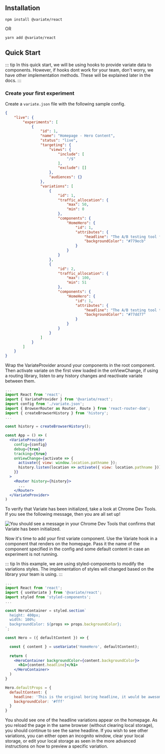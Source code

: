 ## Installation

<style lang="css">
  .class-name {
    color: #194d33 !important;
  }
   .tag {
     color: red !important;
   }
</style>

```
npm install @variate/react 
```
OR
```
yarn add @variate/react
```

## Quick Start

::: tip
In this quick start, we will be using hooks to provide variate data to components. However, if hooks dont work for your team, don't worry, we have other implementation methods. These will be explained later in the docs.
:::

### Create your first experiment
Create a `variate.json` file with the following sample config.

```json
{
    "live": {
        "experiments": [
            {
                "id": 1,
                "name": "Homepage - Hero Content",
                "status": "live",
                "targeting": {
                    "views": {
                        "include": [
                            "/$"
                        ],
                        "exclude": []
                    },
                    "audiences": {}
                },
                "variations": [
                    {
                        "id": 1,
                        "traffic_allocation": {
                            "max": 50,
                            "min": 0
                        },
                        "components": {
                            "HomeHero": {
                                "id": 1,
                                "attributes": {
                                    "headline": "The A/B testing tool for the modern web",
                                    "backgroundColor": "#779ecb"
                                }
                            }
                        }
                    },
                    {
                        "id": 2,
                        "traffic_allocation": {
                            "max": 100,
                            "min": 51
                        },
                        "components": {
                            "HomeHero": {
                                "id": 1,
                                "attributes": {
                                    "headline": "The A/B testing tool that marketers and developers can agree on",
                                    "backgroundColor": "#77dd77"
                                }
                            }
                        }
                    }
                ]
            }
        ]
    }
}
```

Wrap the VariateProvider around your components in the root component. Then activate variate on the first view loaded in the onViewChange, if using a routing library, listen to any history changes and reactivate variate between them.

```jsx
...
import React from 'react';
import { VariateProvider } from '@variate/react';
import config from './variate.json';
import { BrowserRouter as Router, Route } from 'react-router-dom';
import { createBrowserHistory } from 'history';
...

const history = createBrowserHistory();

const App = () => (
  <VariateProvider 
    config={config} 
    debug={true} 
    tracking={true}
    onViewChange={activate => {
      activate({ view: window.location.pathname });
      history.listen(location => activate({ view: location.pathname }));
    }}
  >
    <Router history={history}>
      ...
    </Router>
  </VariateProvider>
)

``` 

To verify that Variate has been initialized, take a look at Chrome Dev Tools. If you see the following message, then you are all set up!

<img :src="$withBase('/variate-vue-initialized.png')" alt="You should see a message in your Chrome Dev Tools that confirms that Variate has been initialized.">

Now it's time to add your first variate component. Use the Variate hook in a component that renders on the homepage. Pass it the name of the component specified in the config and some default content in case an experiment is not running.

::: tip
In this example, we are using styled-components to modify the variations styles. The implementation of styles will changed based on the library your team is using.
:::

```jsx
...
import React from 'react';
import { useVariate } from '@variate/react';
import styled from 'styled-components';
...

const HeroContainer = styled.section`
  height: 400px;
  width: 100%;
  backgroundColor: ${props => props.backgroundColor};
`;

const Hero = ({ defaultContent }) => {

  const { content } = useVariate('HomeHero', defaultContent);
  
  return (
    <HeroContainer backgroundColor={content.backgroundColor}>
      <h1>{content.headline}</h1>
    </HeroContainer>
  )
}

Hero.defaultProps = {
  defaultContent: {
    headline: 'This is the original boring headline, it would be awesome if we tested it!',
    backgroundColor: '#fff'
  }
}

```

You should see one of the headline variations appear on the homepage. As you reload the page in the same browser (without clearing local storage), you should continue to see the same headline. If you wish to see other variations, you can either open an incognito window, clear your local storage, or edit your local storage as seen in the more advanced instructions on how to preview a specific variation.